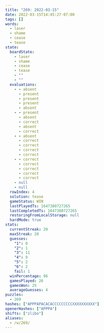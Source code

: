 ```yaml
---
title: "269: 2022-03-15"
date: 2022-03-15T14:45:27-07:00
tags: []
words:
  - laser
  - shame
  - cease
  - tease
state:
  boardState:
    - laser
    - shame
    - cease
    - tease
    - ""
    - ""
  evaluations:
    - - absent
      - present
      - present
      - present
      - absent
    - - present
      - absent
      - correct
      - absent
      - correct
    - - absent
      - correct
      - correct
      - correct
      - correct
    - - correct
      - correct
      - correct
      - correct
      - correct
    - null
    - null
  rowIndex: 4
  solution: tease
  gameStatus: WIN
  lastPlayedTs: 1647380727265
  lastCompletedTs: 1647380727265
  restoringFromLocalStorage: null
  hardMode: true
stats:
  currentStreak: 20
  maxStreak: 20
  guesses:
    "1": 0
    "2": 1
    "3": 11
    "4": 9
    "5": 2
    "6": 2
    fail: 1
  winPercentage: 96
  gamesPlayed: 26
  gamesWon: 25
  averageGuesses: 4
puzzles:
  - 269
hashes: ["APPPAPACACACCCCCCCCCXXXXXXXXXX"]
openerHashes: ["APPPA"]
shifts: ["zlibo"]
aliases:
  - /w/269/
---
```

<!-- more -->

